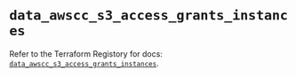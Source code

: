 # `data_awscc_s3_access_grants_instances`

Refer to the Terraform Registory for docs: [`data_awscc_s3_access_grants_instances`](https://registry.terraform.io/providers/hashicorp/awscc/0.70.0/docs/data-sources/s3_access_grants_instances).
